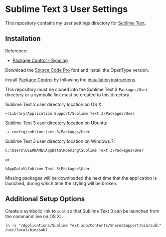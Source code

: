 # Sublime Text 3 User Settings

This repository contains my user settings directory for [Sublime Text](https://www.sublimetext.com).


## Installation

Reference:

- [Package Control - Syncing](https://packagecontrol.io/docs/syncing)

Download the [Source Code Pro](https://github.com/adobe-fonts/source-code-pro) font and install the OpenType version.

Install [Package Control](https://packagecontrol.io) by following the [installation instructions](https://packagecontrol.io/installation).

This repository must be cloned into the Sublime Text 3 `Packages/User` directory or a symbolic link must be created to this directory.

Sublime Text 3 user directory location on OS X:

	~/Library/Application Support/Sublime Text 3/Packages/User

Sublime Text 3 user directory location on Ubuntu:

	~/.config/sublime-text-3/Packages/User

Sublime Text 3 user directory location on Windows 7:

	C:\Users\USERNAME\AppData\Roaming\Sublime Text 3\Packages\User

or

	%AppData%\Sublime Text 3\Packages\User

Missing packages will be downloaded the next time that the application is launched, during which time the styling will be broken.


## Additional Setup Options

Create a symbolic link to `subl` so that Sublime Text 3 can be launched from the command line on OS X:

    ln -s "/Applications/Sublime Text.app/Contents/SharedSupport/bin/subl" /usr/local/bin/subl
